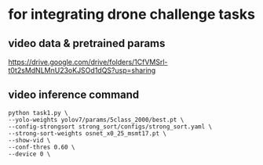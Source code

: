 # for integrating drone challenge tasks

## video data & pretrained params
https://drive.google.com/drive/folders/1CfVMSrl-t0t2sMdNLMnU23oKJSOd1dQS?usp=sharing

## video inference command

``` shell
python task1.py \
--yolo-weights yolov7/params/5class_2000/best.pt \
--config-strongsort strong_sort/configs/strong_sort.yaml \
--strong-sort-weights osnet_x0_25_msmt17.pt \
--show-vid \
--conf-thres 0.60 \
--device 0 \
```
